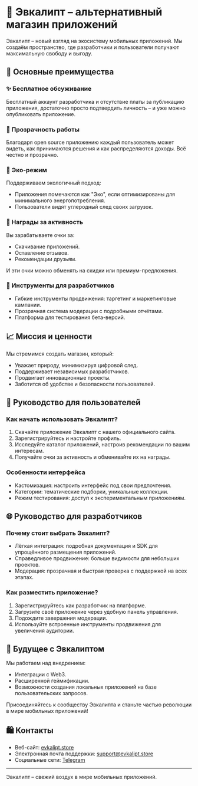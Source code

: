 # 🌿 Эвкалипт – альтернативный магазин приложений

Эвкалипт – новый взгляд на экосистему мобильных приложений. Мы создаём пространство, где разработчики и пользователи получают максимальную свободу и выгоду.

## 🔹 Основные преимущества

### ✨ Бесплатное обсуживание

Бесплатный аккаунт разработчика и отсутствие платы за публикацию приложения, достаточно просто подтвердить личность – и уже можно опубликовать приложение.

### 🔄 Прозрачность работы

Благодаря open source приложению каждый пользователь может видеть, как принимаются решения и как распределяются доходы. Всё честно и прозрачно.

### 🌳 Эко-режим

Поддерживаем экологичный подход:
- Приложения помечаются как "Эко", если оптимизированы для минимального энергопотребления.
- Пользователи видят углеродный след своих загрузок.

### 🚀 Награды за активность
Вы зарабатываете очки за:
- Скачивание приложений.
- Оставление отзывов.
- Рекомендации друзьям.

И эти очки можно обменять на скидки или премиум-предложения.

### 🔧 Инструменты для разработчиков

- Гибкие инструменты продвижения: таргетинг и маркетинговые кампании.
- Прозрачная система модерации с подробными отчётами.
- Платформа для тестирования бета-версий.

## 📈 Миссия и ценности

Мы стремимся создать магазин, который:

- Уважает природу, минимизируя цифровой след.
- Поддерживает независимых разработчиков.
- Продвигает инновационные проекты.
- Заботится об удобстве и безопасности пользователей.

## 📘 Руководство для пользователей

### Как начать использовать Эвкалипт?

1. Скачайте приложение Эвкалипт с нашего официального сайта.
2. Зарегистрируйтесь и настройте профиль.
3. Исследуйте каталог приложений, настроив рекомендации по вашим интересам.
4. Получайте очки за активность и обменивайте их на награды.

### Особенности интерфейса

- Кастомизация: настроить интерфейс под свои предпочтения.
- Категории: тематические подборки, уникальные коллекции.
- Режим тестирования: доступ к экспериментальным приложениям.

## 🌐 Руководство для разработчиков

### Почему стоит выбрать Эвкалипт?

- Лёгкая интеграция: подробная документация и SDK для упрощённого размещения приложений.
- Справедливое продвижение: больше видимости для небольших проектов.
- Модерация: прозрачная и быстрая проверка с поддержкой на всех этапах.

### Как разместить приложение?

1. Зарегистрируйтесь как разработчик на платформе.
2. Загрузите своё приложение через удобную панель управления.
3. Подождите завершения модерации.
4. Используйте встроенные инструменты продвижения для увеличения аудитории.

## 🚀 Будущее с Эвкалиптом

Мы работаем над внедрением:

- Интеграции с Web3.
- Расширенной геймификации.
- Возможности создания локальных приложений на базе пользовательских запросов.

Присоединяйтесь к сообществу Эвкалипта и станьте частью революции в мире мобильных приложений!

## 🛍️ Контакты
- Веб-сайт: [evkalipt.store](https://evkalipt.store)
- Электронная почта поддержки: support@evkalipt.store
- Социальные сети: [Telegram](https://t.me/evkalipt)

---

Эвкалипт – свежий воздух в мире мобильных приложений.
